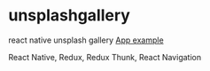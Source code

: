# unsplashgallery
react native unsplash gallery
[App example](https://imgur.com/Thm4gU6)


React Native, Redux, Redux Thunk, React Navigation


